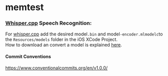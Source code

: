 # memtest


### [Whisper.cpp](https://github.com/ggerganov/whisper.cpp/tree/master) Speech Recognition:
For [whisper.cpp](https://github.com/ggerganov/whisper.cpp/tree/master) add the desired model`.bin` and model`-encoder.mlmodelc`to the `Resources/models` folder in the iOS XCode Project.\
How to download an convert a model is explained [here](https://github.com/ggerganov/whisper.cpp/tree/master/models).

#### Commit Conventions
https://www.conventionalcommits.org/en/v1.0.0/


